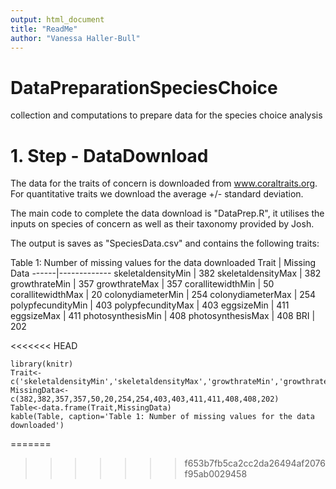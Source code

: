 ```yaml
---
output: html_document
title: "ReadMe"
author: "Vanessa Haller-Bull"
---
```



# DataPreparationSpeciesChoice
collection and computations to prepare data for the species choice analysis


# 1. Step - DataDownload

The data for the traits of concern is downloaded from www.coraltraits.org. For quantitative traits we download the average +/- standard deviation. 

The main code to complete the data download is "DataPrep.R", it utilises the inputs on species of concern as well as their taxonomy provided by Josh.

The output is saves as "SpeciesData.csv" and contains the following traits:

Table 1: Number of missing values for the data downloaded 
Trait | Missing Data
------|-------------
skeletaldensityMin | 382
skeletaldensityMax | 382
growthrateMin | 357
growthrateMax | 357
corallitewidthMin | 50
corallitewidthMax | 20
colonydiameterMin | 254
colonydiameterMax | 254
polypfecundityMin | 403
polypfecundityMax | 403
eggsizeMin | 411
eggsizeMax | 411
photosynthesisMin | 408
photosynthesisMax | 408
BRI | 202

<<<<<<< HEAD
```{r table1, echo=FALSE, results='asis'}
library(knitr)
Trait<-c('skeletaldensityMin','skeletaldensityMax','growthrateMin','growthrateMax','corallitewidthMin','corallitewidthMax','colonydiameterMin','colonydiameterMax','polypfecundityMin','polypfecundityMax','eggsizeMin','eggsizeMax','photosynthesisMin','photosynthesisMax','BRI')
MissingData<-c(382,382,357,357,50,20,254,254,403,403,411,411,408,408,202)
Table<-data.frame(Trait,MissingData)
kable(Table, caption='Table 1: Number of missing values for the data downloaded')
```

	
=======
>>>>>>> f653b7fb5ca2cc2da26494af2076f95ab0029458
